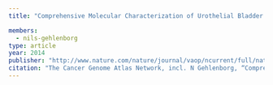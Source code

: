 ```yaml
---
title: "Comprehensive Molecular Characterization of Urothelial Bladder Carcinoma"

members:
  - nils-gehlenborg
type: article
year: 2014
publisher: "http://www.nature.com/nature/journal/vaop/ncurrent/full/nature12965.html"
citation: "The Cancer Genome Atlas Network, incl. N Gehlenborg, “Comprehensive Molecular Characterization of Urothelial Bladder Carcinoma“, *Nature* **507**:315–322 (2014)."
---
```

